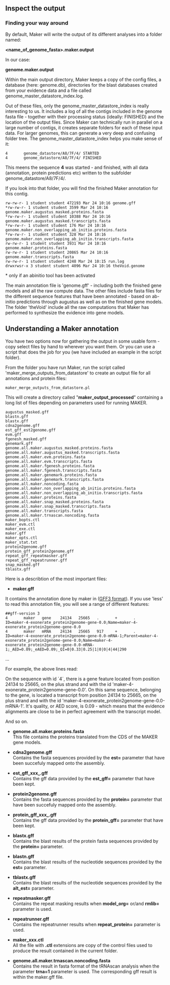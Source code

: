 ## Inspect the output

### Finding your way around

By default, Maker will write the output of its different analyses into a folder named:

**&lt;name\_of\_genome\_fasta&gt;.maker.output**

In our case:

**genome.maker.output**

Within the main output directory, Maker keeps a copy of the config files, a database (here: genome.db), directories for the blast databases created from your evidence data and a file called genome\_master\_datastore\_index.log.

Out of these files, only the genome\_master\_datastore\_index is really interesting to us. It includes a log of all the contigs included in the genome fasta file - together with their processing status (ideally: FINISHED) and the location of the output files. Since Maker can technically run in parallel on a large number of contigs, it creates separate folders for each of these input data. For larger genomes, this can generate a very deep and confusing folder tree. The genome\_master\_datastore\_index helps you make sense of it:
```
4       genome_datastore/A8/7F/4/ STARTED  
4       genome_datastore/A8/7F/4/ FINISHED
```
This meens the sequence **4** was started - and finished, with all data (annotation, protein predictions etc) written to the subfolder genome\_datastore/A8/7F/4/.

If you look into that folder, you will find the finished Maker annotation for this contig.
```
rw-rw-r- 1 student student 472193 Mar 24 10:16 genome.gff
*rw-rw-r- 1 student student 3599 Mar 24 10:16 genome.maker.augustus_masked.proteins.fasta
*rw-rw-r- 1 student student 10388 Mar 24 10:16 genome.maker.augustus_masked.transcripts.fasta
*rw-rw-r- 1 student student 176 Mar 24 10:16 genome.maker.non_overlapping_ab_initio.proteins.fasta 
*rw-rw-r- 1 student student 328 Mar 24 10:16 genome.maker.non_overlapping_ab_initio.transcripts.fasta
rw-rw-r- 1 student student 3931 Mar 24 10:16 genome.maker.proteins.fasta
rw-rw-r- 1 student student 20865 Mar 24 10:16 genome.maker.transcripts.fasta
rw-rw-r- 1 student student 4248 Mar 24 10:15 run.log
drwxrwsr-x 3 student student 4096 Mar 24 10:16 theVoid.genome
```
\* only if an abinitio tool has been activated

The main annotation file is 'genome.gff' - including both the finished gene models and all the raw compute data. The other files include fasta files for the different sequence features that have been annotated - based on ab-initio predictions through augustus as well as on the finished gene models. The folder 'theVoid' include all the raw computations that Maker has performed to synthesize the evidence into gene models.

## Understanding a Maker annotation

You have two options now for gathering the output in some usable form - copy select files by hand to wherever you want them. Or you can use a script that does the job for you (we have included an example in the script folder).

From the folder you have run Maker, run the script called 'maker\_merge\_outputs\_from\_datastore' to create an output file for all annotations and protein files:
```
maker_merge_outputs_from_datastore.pl 
```
This will create a directory called "**maker_output_processed**" containing a long list of files depending on parameters used for running MAKER.  

```
augustus_masked.gff
blastn.gff
blastx.gff
cdna2genome.gff
est_gff_est2genome.gff
evm.gff
fgenesh_masked.gff
genemark.gff
genome.all.maker.augustus_masked.proteins.fasta
genome.all.maker.augustus_masked.transcripts.fasta
genome.all.maker.evm.proteins.fasta
genome.all.maker.evm.transcripts.fasta
genome.all.maker.fgenesh.proteins.fasta
genome.all.maker.fgenesh.transcripts.fasta
genome.all.maker.genemark.proteins.fasta
genome.all.maker.genemark.transcripts.fasta
genome.all.maker.noncoding.fasta
genome.all.maker.non_overlapping_ab_initio.proteins.fasta
genome.all.maker.non_overlapping_ab_initio.transcripts.fasta
genome.all.maker.proteins.fasta
genome.all.maker.snap_masked.proteins.fasta
genome.all.maker.snap_masked.transcripts.fasta
genome.all.maker.transcripts.fasta
genome.all.maker.trnascan.noncoding.fasta
maker_bopts.ctl
maker_evm.ctl
maker_exe.ctl
maker.gff
maker_opts.ctl
maker_stat.txt
protein2genome.gff
protein_gff_protein2genome.gff
repeat_gff_repeatmasker.gff
repeat_gff_repeatrunner.gff
snap_masked.gff
tblastx.gff
```

Here is a describtion of the most important files:

 * **maker.gff** 

It contains the annotation done by maker in ([GFF3 format](http://www.sequenceontology.org/gff3.shtml)). If you use 'less' to read this annotation file, you will see a range of different features:
```
##gff-version 3  
4       maker   gene    24134   25665   .       +       .       ID=maker-4-exonerate_protein2genome-gene-0.0;Name=maker-4-exonerate_protein2genome-gene-0.0
4       maker   mRNA    24134   25665   917     +       .       ID=maker-4-exonerate_protein2genome-gene-0.0-mRNA-1;Parent=maker-4-exonerate_protein2genome-gene-0.0;Name=maker-4-exonerate_protein2genome-gene-0.0-mRNA-1;_AED=0.09;_eAED=0.09;_QI=0|0.33|0.25|1|0|0|4|44|290
```
...

For example, the above lines read:

On the sequence with id ´4´, there is a gene feature located from position 24134 to 25665, on the plus strand and with the id 'maker-4-exonerate\_protein2genome-gene-0.0'. 
On this same sequence, belonging to the gene, is located a transcript from position 24134 to 25665, on the plus strand and with the id 'maker-4-exonerate\_protein2genome-gene-0.0-mRNA-1'. It's quality, or AED score, is 0.09 - which means that the evidence alignments are close to be in perfect agreement with the transcript model.

And so on.

 * **genome.all.maker.proteins.fasta**  
This file contains the proteins translated from the CDS of the MAKER gene models.

 * **cdna2genome.gff**  
Contains the fasta sequences provided by the **est=** parameter that have been succefuly mapped onto the assembly.

 * **est_gff_xxx_.gff**  
Contains the gff data provided by the **est_gff=** parameter that have been kept.

 * **protein2genome.gff**  
Contains the fasta sequences provided by the **protein=** parameter that have been succefuly mapped onto the assembly.

 * **protein_gff_xxx_.gff**  
Contains the gff data provided by the **protein_gff=** parameter that have been kept.

 * **blastx.gff**  
Contains the blast results of the protein fasta sequences provided by the **protein=** parameter.

 * **blastn.gff**  
Contains the blast results of the nucleotide sequences provided by the **est=** parameter.

 * **tblastx.gff**  
Contains the blast results of the nucleotide sequences provided by the **alt_est=** parameter.

 * **repeatmasker.gff**  
Contains the repeat masking results when **model_org=**  or/and  **rmlib=**  parameter is used.

 * **repeatrunner.gff**  
Contains the repeatrunner results when **repeat_protein=** parameter is used.

 * **maker_xxx.ctl**  
All the file with **.ctl** extensions are copy of the control files used to produce the result contained in the current folder.

 * **genome.all.maker.trnascan.noncoding.fasta**  
Contains the result in fasta format of the tRNAscan analysis when the parameter **trna=1** parameter is used. The corresponding gff result is within the maker.gff file.


